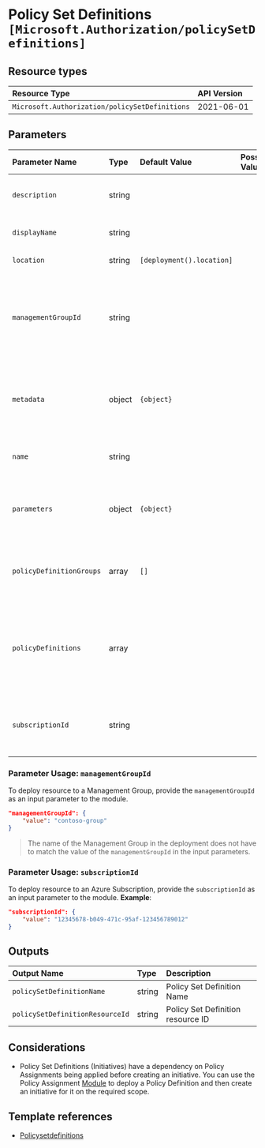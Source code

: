 # Policy Set Definitions `[Microsoft.Authorization/policySetDefinitions]`

## Resource types

| Resource Type | API Version |
| :-- | :-- |
| `Microsoft.Authorization/policySetDefinitions` | 2021-06-01 |

## Parameters

| Parameter Name | Type | Default Value | Possible Values | Description |
| :-- | :-- | :-- | :-- | :-- |
| `description` | string |  |  | Optional. The Description name of the Set Definition (Initiative) |
| `displayName` | string |  |  | Optional. The display name of the Set Definition (Initiative) |
| `location` | string | `[deployment().location]` |  | Optional. Location for all resources. |
| `managementGroupId` | string |  |  | Optional. The group ID of the Management Group (Scope). Cannot be used with subscriptionId and does not support tenant level deployment (i.e. '/') |
| `metadata` | object | `{object}` |  | Optional. The Set Definition (Initiative) metadata. Metadata is an open ended object and is typically a collection of key-value pairs. |
| `name` | string |  |  | Required. Specifies the name of the policy Set Definition (Initiative). |
| `parameters` | object | `{object}` |  | Optional. The Set Definition (Initiative) parameters that can be used in policy definition references. |
| `policyDefinitionGroups` | array | `[]` |  | Optional. The metadata describing groups of policy definition references within the Policy Set Definition (Initiative). |
| `policyDefinitions` | array |  |  | Required. The array of Policy definitions object to include for this policy set. Each object must include the Policy definition ID, and optionally other properties like parameters |
| `subscriptionId` | string |  |  | Optional. The subscription ID of the subscription (Scope). Cannot be used with managementGroupId |

### Parameter Usage: `managementGroupId`

To deploy resource to a Management Group, provide the `managementGroupId` as an input parameter to the module.

```json
"managementGroupId": {
    "value": "contoso-group"
}
```

> The name of the Management Group in the deployment does not have to match the value of the `managementGroupId` in the input parameters.

### Parameter Usage: `subscriptionId`

To deploy resource to an Azure Subscription, provide the `subscriptionId` as an input parameter to the module. **Example**:

```json
"subscriptionId": {
    "value": "12345678-b049-471c-95af-123456789012"
}
```

## Outputs

| Output Name | Type | Description |
| :-- | :-- | :-- |
| `policySetDefinitionName` | string | Policy Set Definition Name |
| `policySetDefinitionResourceId` | string | Policy Set Definition resource ID |

## Considerations

- Policy Set Definitions (Initiatives) have a dependency on Policy Assignments being applied before creating an initiative. You can use the Policy Assignment [Module](../policyDefinitions/deploy.bicep) to deploy a Policy Definition and then create an initiative for it on the required scope.

## Template references

- [Policysetdefinitions](https://docs.microsoft.com/en-us/azure/templates/Microsoft.Authorization/2021-06-01/policySetDefinitions)
